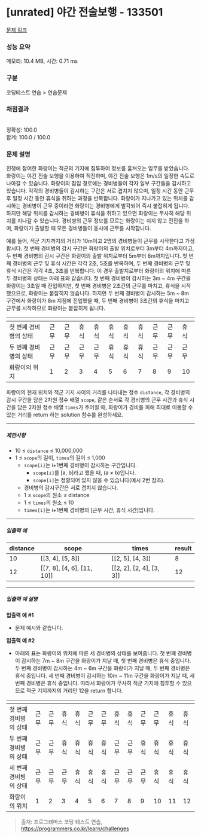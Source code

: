 # [unrated] 야간 전술보행 - 133501 

[문제 링크](https://school.programmers.co.kr/learn/courses/30/lessons/133501?language=python3) 

### 성능 요약

메모리: 10.4 MB, 시간: 0.71 ms

### 구분

코딩테스트 연습 > 연습문제

### 채점결과

<br/>정확성: 100.0<br/>합계: 100.0 / 100.0

### 문제 설명

<p>전쟁에 참여한 화랑이는 적군의 기지에 침투하여 정보를 훔쳐오는 임무를 받았습니다. 화랑이는 야간 전술 보행을 이용하여 직진하며, 야간 전술 보행은 1m/s의 일정한 속도로 나아갈 수 있습니다. 화랑이의 침입 경로에는 경비병들이 각자 일부 구간들을 감시하고 있습니다. 각각의 경비병들이 감시하는 구간은 서로 겹치지 않으며, 일정 시간 동안 근무 후 일정 시간 동안 휴식을 취하는 과정을 반복합니다. 화랑이가 지나가고 있는 위치를 감시하는 경비병이 근무 중이라면 화랑이는 경비병에게 발각되어 즉시 붙잡히게 됩니다. 하지만 해당 위치를 감시하는 경비병이 휴식을 취하고 있으면 화랑이는 무사히 해당 위치를 지나갈 수 있습니다. 경비병의 근무 정보를 모르는 화랑이는 쉬지 않고 전진을 하며, 화랑이가 출발할 때 모든 경비병들이 동시에 근무를 시작합니다.</p>

<p>예를 들어, 적군 기지까지의 거리가 10m이고 2명의 경비병들이 근무를 시작한다고 가정합시다. 첫 번째 경비병의 감시 구간은 화랑이의 출발 위치로부터 3m부터 4m까지이고, 두 번째 경비병의 감시 구간은 화랑이의 출발 위치로부터 5m부터 8m까지입니다. 첫 번째 경비병의 근무 및 휴식 시간은 각각 2초, 5초를 반복하며, 두 번째 경비병의 근무 및 휴식 시간은 각각 4초, 3초를 반복합니다. 이 경우 출발지로부터 화랑이의 위치에 따른 두 경비병의 상태는 아래 표와 같습니다. 첫 번째 경비병이 감시하는 3m ~ 4m 구간을 화랑이는 3초일 때 진입하지만, 첫 번째 경비병은 2초간의 근무를 마치고, 휴식을 시작했으므로, 화랑이는 붙잡히지 않습니다. 하지만 두 번째 경비병이 감시하는 5m ~ 8m 구간에서 화랑이가 8m 지점에 진입했을 때, 두 번째 경비병이 3초간의 휴식을 마치고 근무를 시작하므로 화랑이는 붙잡히게 됩니다.</p>
<table class="table">
        <thead><tr>
<th></th>
<th></th>
<th></th>
<th></th>
<th></th>
<th></th>
<th></th>
<th></th>
<th></th>
<th></th>
<th></th>
</tr>
</thead>
        <tbody><tr>
<td>첫 번째 경비병의 상태</td>
<td>근무</td>
<td>근무</td>
<td>휴식</td>
<td>휴식</td>
<td>휴식</td>
<td>휴식</td>
<td>휴식</td>
<td>근무</td>
<td>근무</td>
<td>휴식</td>
</tr>
<tr>
<td>두 번째 경비병의 상태</td>
<td>근무</td>
<td>근무</td>
<td>근무</td>
<td>근무</td>
<td>휴식</td>
<td>휴식</td>
<td>휴식</td>
<td>근무</td>
<td>근무</td>
<td>근무</td>
</tr>
<tr>
<td>화랑이의 위치</td>
<td>1</td>
<td>2</td>
<td>3</td>
<td>4</td>
<td>5</td>
<td>6</td>
<td>7</td>
<td>8</td>
<td>9</td>
<td>10</td>
</tr>
</tbody>
      </table>
<p>화랑이의 현재 위치와 적군 기지 사이의 거리를 나타내는 정수 <code>distance</code>, 각 경비병의 감시 구간을 담은 2차원 정수 배열 <code>scope</code>, 같은 순서로 각 경비병의 근무 시간과 휴식 시간을 담은 2차원 정수 배열 <code>times</code>가 주어질 때, 화랑이가 경비를 피해 최대로 이동할 수 있는 거리를 return 하는 solution 함수를 완성하세요.</p>

<hr>

<h5>제한사항</h5>

<ul>
<li>10 ≤ <code>distance</code> ≤ 10,000,000</li>
<li>1 ≤ <code>scope</code>의 길이, <code>times</code>의 길이 ≤ 1,000

<ul>
<li><code>scope[i]</code>는 i+1번째 경비병이 감시하는 구간입니다.

<ul>
<li><code>scope[i]</code>를 [a, b]라고 했을 때, (a ≠ b)입니다.</li>
<li><code>scope[i]</code>는 정렬되어 있지 않을 수 있습니다(예시 2번 참조).</li>
</ul></li>
<li>경비병의 감시구간은 서로 겹치지 않습니다.</li>
<li>1 ≤ <code>scope</code>의 원소 ≤ distance</li>
<li>1 ≤ <code>times</code>의 원소 ≤ 10</li>
<li><code>times[i]</code>는 i+1번째 경비병의 [근무 시간, 휴식 시간]입니다.</li>
</ul></li>
</ul>

<hr>

<h5>입출력 예</h5>
<table class="table">
        <thead><tr>
<th>distance</th>
<th>scope</th>
<th>times</th>
<th>result</th>
</tr>
</thead>
        <tbody><tr>
<td>10</td>
<td>[[3, 4], [5, 8]]</td>
<td>[[2, 5], [4, 3]]</td>
<td>8</td>
</tr>
<tr>
<td>12</td>
<td>[[7, 8], [4, 6], [11, 10]]</td>
<td>[[2, 2], [2, 4], [3, 3]]</td>
<td>12</td>
</tr>
</tbody>
      </table>
<hr>

<h5>입출력 예 설명</h5>

<p><strong>입출력 예 #1</strong></p>

<ul>
<li>문제 예시와 같습니다.</li>
</ul>

<p><strong>입출력 예 #2</strong></p>

<ul>
<li>아래의 표는 화랑이의 위치에 따른 세 경비병의 상태를 보여줍니다. 첫 번째 경비병이 감시하는 7m ~ 8m 구간을 화랑이가 지날 때, 첫 번째 경비병은 휴식 중입니다. 두 번째 경비병이 감시하는 4m ~ 6m 구간을 화랑이가 지날 때, 두 번째 경비병은 휴식 중입니다. 세 번째 경비병이 감시하는 10m ~ 11m 구간을 화랑이가 지날 때, 세 번째 경비병은 휴식 중입니다. 따라서 화랑이가 무사히 적군 기지에 침투할 수 있으므로 적군 기지까지의 거리인 12을 return 합니다.</li>
</ul>
<table class="table">
        <thead><tr>
<th></th>
<th></th>
<th></th>
<th></th>
<th></th>
<th></th>
<th></th>
<th></th>
<th></th>
<th></th>
<th></th>
<th></th>
<th></th>
</tr>
</thead>
        <tbody><tr>
<td>첫 번째 경비병의 상태</td>
<td>근무</td>
<td>근무</td>
<td>휴식</td>
<td>휴식</td>
<td>근무</td>
<td>근무</td>
<td>휴식</td>
<td>휴식</td>
<td>근무</td>
<td>근무</td>
<td>휴식</td>
<td>휴식</td>
</tr>
<tr>
<td>두 번째 경비병의 상태</td>
<td>근무</td>
<td>근무</td>
<td>휴식</td>
<td>휴식</td>
<td>휴식</td>
<td>휴식</td>
<td>근무</td>
<td>근무</td>
<td>휴식</td>
<td>휴식</td>
<td>휴식</td>
<td>휴식</td>
</tr>
<tr>
<td>세 번째 경비병의 상태</td>
<td>근무</td>
<td>근무</td>
<td>근무</td>
<td>휴식</td>
<td>휴식</td>
<td>휴식</td>
<td>근무</td>
<td>근무</td>
<td>근무</td>
<td>휴식</td>
<td>휴식</td>
<td>휴식</td>
</tr>
<tr>
<td>화랑이의 위치</td>
<td>1</td>
<td>2</td>
<td>3</td>
<td>4</td>
<td>5</td>
<td>6</td>
<td>7</td>
<td>8</td>
<td>9</td>
<td>10</td>
<td>11</td>
<td>12</td>
</tr>
</tbody>
      </table>

> 출처: 프로그래머스 코딩 테스트 연습, https://programmers.co.kr/learn/challenges